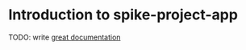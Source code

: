 # Introduction to spike-project-app

TODO: write [great documentation](http://jacobian.org/writing/great-documentation/what-to-write/)
